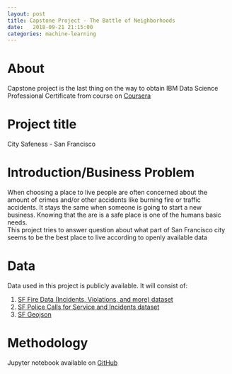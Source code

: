```yaml
---
layout: post
title: Capstone Project - The Battle of Neighborhoods
date:   2018-09-21 21:15:00
categories: machine-learning
---
```


# About

Capstone project is the last thing on the way to obtain IBM Data Science Professional Certificate from course on [Coursera](https://www.coursera.org/)

# Project title

City Safeness - San Francisco

# Introduction/Business Problem

When choosing a place to live people are often concerned about the amount of crimes and/or other accidents like burning fire or traffic accidents. It stays the same when someone is going to start a new business. Knowing that the are is a safe place is one of the humans basic needs.  
This project tries to answer question about what part of San Francisco city seems to be the best place to live according to openly available data

# Data

Data used in this project is publicly available. It will consist of:  
1. [SF Fire Data (Incidents, Violations, and more) dataset](https://www.kaggle.com/san-francisco/sf-fire-data-incidents-violations-and-more)  
2. [SF Police Calls for Service and Incidents dataset](https://www.kaggle.com/san-francisco/sf-police-calls-for-service-and-incidents)   
3. [SF Geojson](https://data.sfgov.org/api/geospatial/pty2-tcw4?method=export&format=GeoJSON)   

# Methodology

Jupyter notebook available on [GitHub](https://github.com/tyburam/Coursera_Capstone/blob/master/City%20Safeness%20-%20San%20Francisco.ipynb)